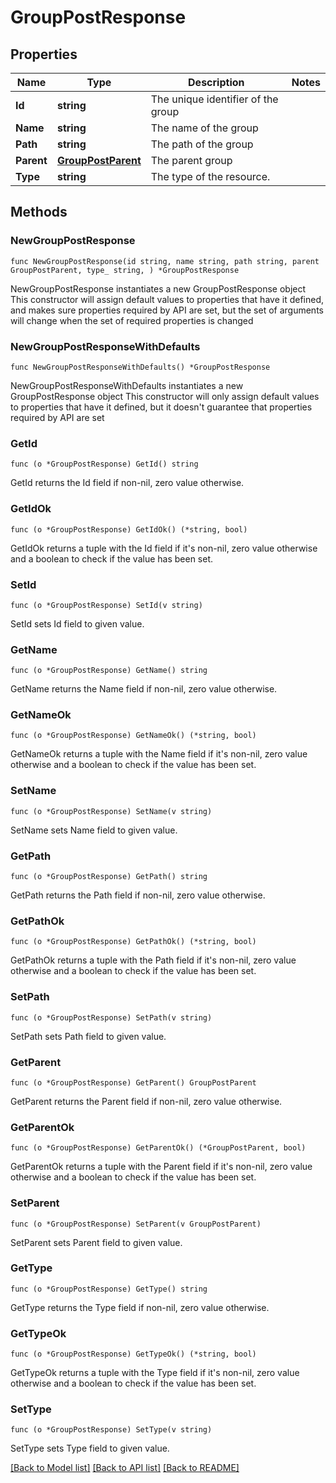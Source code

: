 # GroupPostResponse

## Properties

Name | Type | Description | Notes
------------ | ------------- | ------------- | -------------
**Id** | **string** | The unique identifier of the group | 
**Name** | **string** | The name of the group | 
**Path** | **string** | The path of the group | 
**Parent** | [**GroupPostParent**](GroupPostParent.md) | The parent group | 
**Type** | **string** | The type of the resource. | 

## Methods

### NewGroupPostResponse

`func NewGroupPostResponse(id string, name string, path string, parent GroupPostParent, type_ string, ) *GroupPostResponse`

NewGroupPostResponse instantiates a new GroupPostResponse object
This constructor will assign default values to properties that have it defined,
and makes sure properties required by API are set, but the set of arguments
will change when the set of required properties is changed

### NewGroupPostResponseWithDefaults

`func NewGroupPostResponseWithDefaults() *GroupPostResponse`

NewGroupPostResponseWithDefaults instantiates a new GroupPostResponse object
This constructor will only assign default values to properties that have it defined,
but it doesn't guarantee that properties required by API are set

### GetId

`func (o *GroupPostResponse) GetId() string`

GetId returns the Id field if non-nil, zero value otherwise.

### GetIdOk

`func (o *GroupPostResponse) GetIdOk() (*string, bool)`

GetIdOk returns a tuple with the Id field if it's non-nil, zero value otherwise
and a boolean to check if the value has been set.

### SetId

`func (o *GroupPostResponse) SetId(v string)`

SetId sets Id field to given value.


### GetName

`func (o *GroupPostResponse) GetName() string`

GetName returns the Name field if non-nil, zero value otherwise.

### GetNameOk

`func (o *GroupPostResponse) GetNameOk() (*string, bool)`

GetNameOk returns a tuple with the Name field if it's non-nil, zero value otherwise
and a boolean to check if the value has been set.

### SetName

`func (o *GroupPostResponse) SetName(v string)`

SetName sets Name field to given value.


### GetPath

`func (o *GroupPostResponse) GetPath() string`

GetPath returns the Path field if non-nil, zero value otherwise.

### GetPathOk

`func (o *GroupPostResponse) GetPathOk() (*string, bool)`

GetPathOk returns a tuple with the Path field if it's non-nil, zero value otherwise
and a boolean to check if the value has been set.

### SetPath

`func (o *GroupPostResponse) SetPath(v string)`

SetPath sets Path field to given value.


### GetParent

`func (o *GroupPostResponse) GetParent() GroupPostParent`

GetParent returns the Parent field if non-nil, zero value otherwise.

### GetParentOk

`func (o *GroupPostResponse) GetParentOk() (*GroupPostParent, bool)`

GetParentOk returns a tuple with the Parent field if it's non-nil, zero value otherwise
and a boolean to check if the value has been set.

### SetParent

`func (o *GroupPostResponse) SetParent(v GroupPostParent)`

SetParent sets Parent field to given value.


### GetType

`func (o *GroupPostResponse) GetType() string`

GetType returns the Type field if non-nil, zero value otherwise.

### GetTypeOk

`func (o *GroupPostResponse) GetTypeOk() (*string, bool)`

GetTypeOk returns a tuple with the Type field if it's non-nil, zero value otherwise
and a boolean to check if the value has been set.

### SetType

`func (o *GroupPostResponse) SetType(v string)`

SetType sets Type field to given value.



[[Back to Model list]](../README.md#documentation-for-models) [[Back to API list]](../README.md#documentation-for-api-endpoints) [[Back to README]](../README.md)


